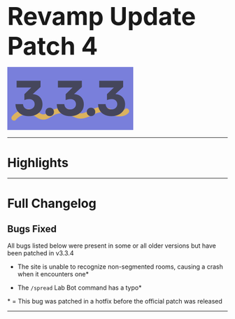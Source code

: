 <h1 style="font-size:4em;margin-bottom:0.25em;">
    Revamp Update Patch 4
</h1>

<img src="/public/v3.3.3.svg" height="10%" alt="v3.3.1">

<hr>

<!-- Released on Monday, February 26th, 2024

<hr> -->

<style>
    h1 {
        font-size: 2em;
    }
</style>

# Highlights

<hr>

# Full Changelog

## Bugs Fixed

All bugs listed below were present in some or all older versions but have been patched in v3.3.4

- The site is unable to recognize non-segmented rooms, causing a crash when it encounters one*

- The `/spread` Lab Bot command has a typo*

\* = This bug was patched in a hotfix before the official patch was released

<hr>

<!-- Backup Google Chat Revamp Update Patch 3 (v3.3.3), Released 2/26/2024  
<img src="../public/logo.svg" height="10%" alt="Backup Google Chat"> -->
